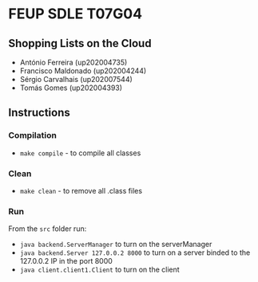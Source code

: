 # FEUP SDLE T07G04
## Shopping Lists on the Cloud

- António Ferreira (up202004735)
- Francisco Maldonado (up202004244)
- Sérgio Carvalhais (up202007544)
- Tomás Gomes (up202004393)

## Instructions

### Compilation

- `make compile` - to compile all classes

### Clean
- `make clean` - to remove all .class files

### Run

From the `src` folder run:
- `java backend.ServerManager` to turn on the serverManager
- `java backend.Server 127.0.0.2 8000` to turn on a server binded to the 127.0.0.2 IP in the port 8000
- `java client.client1.Client` to turn on the client
